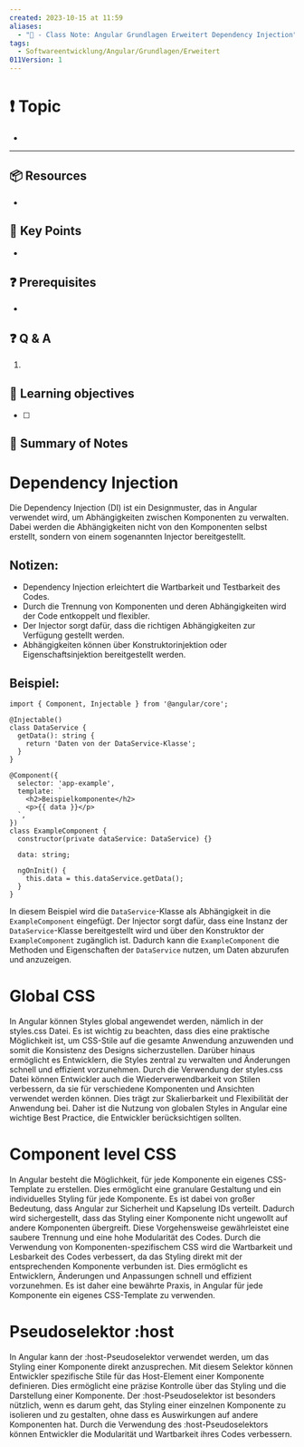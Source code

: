 ```yaml
---
created: 2023-10-15 at 11:59
aliases:
  - "📜 - Class Note: Angular Grundlagen Erweitert Dependency Injection"
tags:
  - Softwareentwicklung/Angular/Grundlagen/Erweitert
011Version: 1
---
```

# ❗ Topic
- 
 ---
## 📦 Resources
- 
## 🔑 Key Points
- 
## ❓ Prerequisites
- 
## ❓ Q & A
1. 
## 🎯 Learning objectives
- [ ] 
## 📃 Summary of Notes

# Dependency Injection

Die Dependency Injection (DI) ist ein Designmuster, das in Angular verwendet wird, um Abhängigkeiten zwischen Komponenten zu verwalten. Dabei werden die Abhängigkeiten nicht von den Komponenten selbst erstellt, sondern von einem sogenannten Injector bereitgestellt.

## Notizen:

- Dependency Injection erleichtert die Wartbarkeit und Testbarkeit des Codes.
- Durch die Trennung von Komponenten und deren Abhängigkeiten wird der Code entkoppelt und flexibler.
- Der Injector sorgt dafür, dass die richtigen Abhängigkeiten zur Verfügung gestellt werden.
- Abhängigkeiten können über Konstruktorinjektion oder Eigenschaftsinjektion bereitgestellt werden.

## Beispiel:

```tsx
import { Component, Injectable } from '@angular/core';

@Injectable()
class DataService {
  getData(): string {
    return 'Daten von der DataService-Klasse';
  }
}

@Component({
  selector: 'app-example',
  template: `
    <h2>Beispielkomponente</h2>
    <p>{{ data }}</p>
  `,
})
class ExampleComponent {
  constructor(private dataService: DataService) {}

  data: string;

  ngOnInit() {
    this.data = this.dataService.getData();
  }
}

```

In diesem Beispiel wird die `DataService`-Klasse als Abhängigkeit in die `ExampleComponent` eingefügt. Der Injector sorgt dafür, dass eine Instanz der `DataService`-Klasse bereitgestellt wird und über den Konstruktor der `ExampleComponent` zugänglich ist. Dadurch kann die `ExampleComponent` die Methoden und Eigenschaften der `DataService` nutzen, um Daten abzurufen und anzuzeigen.

# Global CSS

In Angular können Styles global angewendet werden, nämlich in der styles.css Datei. Es ist wichtig zu beachten, dass dies eine praktische Möglichkeit ist, um CSS-Stile auf die gesamte Anwendung anzuwenden und somit die Konsistenz des Designs sicherzustellen. Darüber hinaus ermöglicht es Entwicklern, die Styles zentral zu verwalten und Änderungen schnell und effizient vorzunehmen. Durch die Verwendung der styles.css Datei können Entwickler auch die Wiederverwendbarkeit von Stilen verbessern, da sie für verschiedene Komponenten und Ansichten verwendet werden können. Dies trägt zur Skalierbarkeit und Flexibilität der Anwendung bei. Daher ist die Nutzung von globalen Styles in Angular eine wichtige Best Practice, die Entwickler berücksichtigen sollten.

# Component level CSS

In Angular besteht die Möglichkeit, für jede Komponente ein eigenes CSS-Template zu erstellen. Dies ermöglicht eine granulare Gestaltung und ein individuelles Styling für jede Komponente. Es ist dabei von großer Bedeutung, dass Angular zur Sicherheit und Kapselung IDs verteilt. Dadurch wird sichergestellt, dass das Styling einer Komponente nicht ungewollt auf andere Komponenten übergreift. Diese Vorgehensweise gewährleistet eine saubere Trennung und eine hohe Modularität des Codes. Durch die Verwendung von Komponenten-spezifischem CSS wird die Wartbarkeit und Lesbarkeit des Codes verbessert, da das Styling direkt mit der entsprechenden Komponente verbunden ist. Dies ermöglicht es Entwicklern, Änderungen und Anpassungen schnell und effizient vorzunehmen. Es ist daher eine bewährte Praxis, in Angular für jede Komponente ein eigenes CSS-Template zu verwenden.

# Pseudoselektor :host

In Angular kann der :host-Pseudoselektor verwendet werden, um das Styling einer Komponente direkt anzusprechen. Mit diesem Selektor können Entwickler spezifische Stile für das Host-Element einer Komponente definieren. Dies ermöglicht eine präzise Kontrolle über das Styling und die Darstellung einer Komponente. Der :host-Pseudoselektor ist besonders nützlich, wenn es darum geht, das Styling einer einzelnen Komponente zu isolieren und zu gestalten, ohne dass es Auswirkungen auf andere Komponenten hat. Durch die Verwendung des :host-Pseudoselektors können Entwickler die Modularität und Wartbarkeit ihres Codes verbessern.